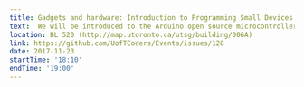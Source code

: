 ```yaml
---
title: Gadgets and hardware: Introduction to Programming Small Devices
text:  We will be introduced to the Arduino open source microcontroller development system and build a device using the Adafruit ESP8266 Feather Huzzah [https://www.adafruit.com/product/2821], a postage stamp sized 80MHz WiFi computer with stackable peripherals (called 'Wings'), that uses 1/2 Watt.
location: BL 520 (http://map.utoronto.ca/utsg/building/006A)
link: https://github.com/UofTCoders/Events/issues/128
date: 2017-11-23
startTime: '18:10'
endTime: '19:00'
---
```

